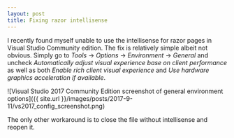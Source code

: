 ```yaml
---
layout: post
title: Fixing razor intellisense
---
```


I recently found myself unable to use the intellisense for razor pages in Visual Studio Community edition. The fix is relatively simple albeit not obvious.
Simply go to _Tools_ -> _Options_ -> _Environment_ -> _General_ and uncheck _Automatically adjust visual experience base on client performance_ as well as both _Enable rich client visual experience_ and _Use hardware graphics acceleration if available_.

![Visual Studio 2017 Community Edition screenshot of general environment options]({{ site.url }}/images/posts/2017-9-11/vs2017_config_screenshot.png)

The only other workaround is to close the file without intellisense and reopen it.
